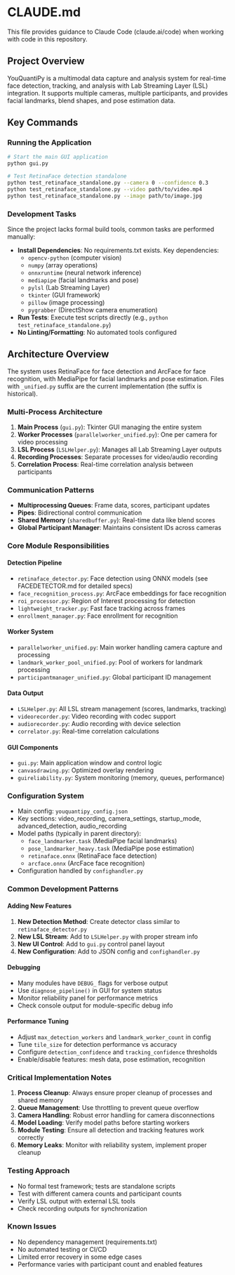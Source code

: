 # CLAUDE.md

This file provides guidance to Claude Code (claude.ai/code) when working with code in this repository.

## Project Overview

YouQuantiPy is a multimodal data capture and analysis system for real-time face detection, tracking, and analysis with Lab Streaming Layer (LSL) integration. It supports multiple cameras, multiple participants, and provides facial landmarks, blend shapes, and pose estimation data.

## Key Commands

### Running the Application
```bash
# Start the main GUI application
python gui.py

# Test RetinaFace detection standalone
python test_retinaface_standalone.py --camera 0 --confidence 0.3
python test_retinaface_standalone.py --video path/to/video.mp4
python test_retinaface_standalone.py --image path/to/image.jpg
```

### Development Tasks
Since the project lacks formal build tools, common tasks are performed manually:
- **Install Dependencies**: No requirements.txt exists. Key dependencies:
  - `opencv-python` (computer vision)
  - `numpy` (array operations)
  - `onnxruntime` (neural network inference)
  - `mediapipe` (facial landmarks and pose)
  - `pylsl` (Lab Streaming Layer)
  - `tkinter` (GUI framework)
  - `pillow` (image processing)
  - `pygrabber` (DirectShow camera enumeration)
- **Run Tests**: Execute test scripts directly (e.g., `python test_retinaface_standalone.py`)
- **No Linting/Formatting**: No automated tools configured

## Architecture Overview

The system uses RetinaFace for face detection and ArcFace for face recognition, with MediaPipe for facial landmarks and pose estimation. Files with `_unified.py` suffix are the current implementation (the suffix is historical).

### Multi-Process Architecture
1. **Main Process** (`gui.py`): Tkinter GUI managing the entire system
2. **Worker Processes** (`parallelworker_unified.py`): One per camera for video processing
3. **LSL Process** (`LSLHelper.py`): Manages all Lab Streaming Layer outputs
4. **Recording Processes**: Separate processes for video/audio recording
5. **Correlation Process**: Real-time correlation analysis between participants

### Communication Patterns
- **Multiprocessing Queues**: Frame data, scores, participant updates
- **Pipes**: Bidirectional control communication
- **Shared Memory** (`sharedbuffer.py`): Real-time data like blend scores
- **Global Participant Manager**: Maintains consistent IDs across cameras

### Core Module Responsibilities

#### Detection Pipeline
- `retinaface_detector.py`: Face detection using ONNX models (see FACEDETECTOR.md for detailed specs)
- `face_recognition_process.py`: ArcFace embeddings for face recognition
- `roi_processor.py`: Region of Interest processing for detection
- `lightweight_tracker.py`: Fast face tracking across frames
- `enrollment_manager.py`: Face enrollment for recognition

#### Worker System
- `parallelworker_unified.py`: Main worker handling camera capture and processing
- `landmark_worker_pool_unified.py`: Pool of workers for landmark processing
- `participantmanager_unified.py`: Global participant ID management

#### Data Output
- `LSLHelper.py`: All LSL stream management (scores, landmarks, tracking)
- `videorecorder.py`: Video recording with codec support
- `audiorecorder.py`: Audio recording with device selection
- `correlator.py`: Real-time correlation calculations

#### GUI Components
- `gui.py`: Main application window and control logic
- `canvasdrawing.py`: Optimized overlay rendering
- `guireliability.py`: System monitoring (memory, queues, performance)

### Configuration System
- Main config: `youquantipy_config.json`
- Key sections: video_recording, camera_settings, startup_mode, advanced_detection, audio_recording
- Model paths (typically in parent directory):
  - `face_landmarker.task` (MediaPipe facial landmarks)
  - `pose_landmarker_heavy.task` (MediaPipe pose estimation)
  - `retinaface.onnx` (RetinaFace face detection)
  - `arcface.onnx` (ArcFace face recognition)
- Configuration handled by `confighandler.py`

### Common Development Patterns

#### Adding New Features
1. **New Detection Method**: Create detector class similar to `retinaface_detector.py`
2. **New LSL Stream**: Add to `LSLHelper.py` with proper stream info
3. **New UI Control**: Add to `gui.py` control panel layout
4. **New Configuration**: Add to JSON config and `confighandler.py`

#### Debugging
- Many modules have `DEBUG_` flags for verbose output
- Use `diagnose_pipeline()` in GUI for system status
- Monitor reliability panel for performance metrics
- Check console output for module-specific debug info

#### Performance Tuning
- Adjust `max_detection_workers` and `landmark_worker_count` in config
- Tune `tile_size` for detection performance vs accuracy
- Configure `detection_confidence` and `tracking_confidence` thresholds
- Enable/disable features: mesh data, pose estimation, recognition

### Critical Implementation Notes

1. **Process Cleanup**: Always ensure proper cleanup of processes and shared memory
2. **Queue Management**: Use throttling to prevent queue overflow
3. **Camera Handling**: Robust error handling for camera disconnections
4. **Model Loading**: Verify model paths before starting workers
5. **Module Testing**: Ensure all detection and tracking features work correctly
6. **Memory Leaks**: Monitor with reliability system, implement proper cleanup

### Testing Approach
- No formal test framework; tests are standalone scripts
- Test with different camera counts and participant counts
- Verify LSL output with external LSL tools
- Check recording outputs for synchronization

### Known Issues
- No dependency management (requirements.txt)
- No automated testing or CI/CD
- Limited error recovery in some edge cases
- Performance varies with participant count and enabled features